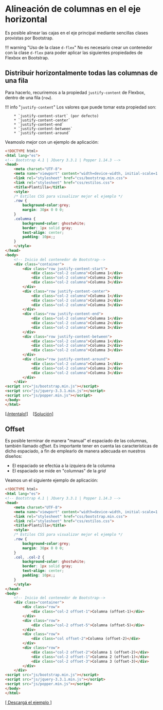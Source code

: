 # Alineación de columnas en el eje horizontal
Es posible alinear las cajas en el eje principal mediante sencillas clases provistas por Bootstrap. 

!!! warning "Uso de la clase `d-flex`"
		No es necesario crear un contenedor con la clase `d-flex` para poder aplicar las siguientes propiedades de Flexbox en Bootstrap. 

## Distribuir horizontalmente todas las columnas de una fila
Para hacerlo, recuriremos a la propiedad `justify-content` de Flexbox, dentro de una fila (`row`).

!!! info "`justify-content`"
        Los valores que puede tomar esta propiedad son: 

        * `justify-content-start` (por defecto)
        * `justify-content-center` 
        * `justify-content-end`
        * `justify-content-between`
        * `justify-content-around`

Veamoslo mejor con un ejemplo de aplicación: 

```html
<!DOCTYPE html>
<html lang="es">
<!-- Bootstrap 4.1 | JQuery 3.3.1 | Popper 1.14.3 -->
<head>
	<meta charset="UTF-8">
	<meta name="viewport" content="width=device-width, initial-scale=1.0">
	<link rel="stylesheet" href="css/bootstrap.min.css">
	<link rel="stylesheet" href="css/estilos.css">
	<title>Plantilla</title>
	<style>
	/* Estilos CSS para visualizar mejor el ejemplo */
	.row {
		background-color:grey;
		margin: 30px 0 0 0;
	}
	.columna {
		background-color: ghostwhite;
		border: 1px solid gray;
		text-align: center;
		padding: 10px;;
	}
	</style>
</head>
<body>
	<!-- Inicio del contenedor de Bootstrap-->
	<div class="container">
		<div class="row justify-content-start">
			<div class="col-2 columna">Columna 1</div>
			<div class="col-2 columna">Columna 2</div>
			<div class="col-2 columna">Columna 3</div>
		</div>
		<div class="row justify-content-center">
			<div class="col-2 columna">Columna 1</div>
			<div class="col-2 columna">Columna 2</div>
			<div class="col-2 columna">Columna 3</div>
		</div>
		<div class="row justify-content-end">
			<div class="col-2 columna">Columna 1</div>
			<div class="col-2 columna">Columna 2</div>
			<div class="col-2 columna">Columna 3</div>
		</div>
		<div class="row justify-content-between">
			<div class="col-2 columna">Columna 1</div>
			<div class="col-2 columna">Columna 2</div>
			<div class="col-2 columna">Columna 3</div>
		</div>
		<div class="row justify-content-around">
			<div class="col-2 columna">Columna 1</div>
			<div class="col-2 columna">Columna 2</div>
			<div class="col-2 columna">Columna 3</div>
		</div>
	</div>
<script src="js/bootstrap.min.js"></script>
<script src="js/jquery-3.3.1.min.js"></script>
<script src="js/popper.min.js"></script>
</body>
</html>
```

[[¡Intentalo!]](descargas/bootstrap_alignh_ej_1.zip) &nbsp;&nbsp; [[Solución]](descargas/bootstrap_alignh_sc_1.zip) 

## Offset
Es posible terminar de manera "manual" el espaciado de las columnas, también llamado _offset_. Es importante tener en cuenta las características de dicho espaciado, a fin de emplearlo de manera adecuada en nuestros diseños:  

* El espaciado se efectúa a la izquiera de la columna
* El espaciado se mide en "columnas" de la _grid_

Veamos un el siguiente ejemplo de aplicación: 

```html
<!DOCTYPE html>
<html lang="es">
<!-- Bootstrap 4.1 | JQuery 3.3.1 | Popper 1.14.3 -->
<head>
	<meta charset="UTF-8">
	<meta name="viewport" content="width=device-width, initial-scale=1.0">
	<link rel="stylesheet" href="css/bootstrap.min.css">
	<link rel="stylesheet" href="css/estilos.css">
	<title>Plantilla</title>
	<style>
	/* Estilos CSS para visualizar mejor el ejemplo */
	.row {
		background-color:grey;
		margin: 30px 0 0 0;
	}
	.col, .col-2 {
		background-color: ghostwhite;
		border: 1px solid gray;
		text-align: center;
		padding: 10px;;
	}
	</style>
</head>
<body>
	<!-- Inicio del contenedor de Bootstrap-->
	<div class="container">
		<div class="row">
			<div class="col-2 offset-1">Columna (offset-1)</div>
		</div>
		<div class="row">
			<div class="col-2 offset-5">Columna (offset-5)</div>
		</div>
		<div class="row">
			<div class="col offset-2">Columna (offset-2)</div>
		</div>
		<div class="row">
			<div class="col-2 offset-2">Columna 1 (offset-2)</div>
			<div class="col-2 offset-1">Columna 2 (offset-1)</div>
			<div class="col-2 offset-3">Columna 3 (offset-3)</div>
		</div>
	</div>
<script src="js/bootstrap.min.js"></script>
<script src="js/jquery-3.3.1.min.js"></script>
<script src="js/popper.min.js"></script>
</body>
</html>
```

[[ Descargá el ejemplo ]](descargas/bootstrap_grid_offset.zip)
